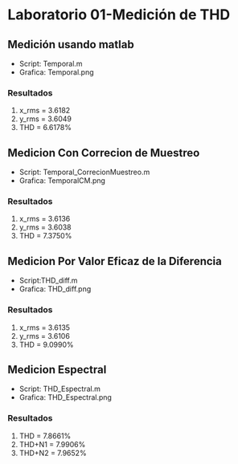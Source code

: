 # Laboratorio 01-Medición de THD
## Medición usando matlab
- Script: Temporal.m
- Grafica: Temporal.png
### Resultados
1. x_rms = 3.6182
2. y_rms = 3.6049
3. THD = 6.6178%
## Medicion Con Correcion de Muestreo
- Script: Temporal_CorrecionMuestreo.m
- Grafica: TemporalCM.png
### Resultados
1. x_rms = 3.6136
2. y_rms = 3.6038
3. THD = 7.3750%
## Medicion Por Valor Eficaz de la Diferencia
- Script:THD_diff.m
- Grafica: THD_diff.png
### Resultados
1. x_rms = 3.6135
2. y_rms = 3.6106
3. THD = 9.0990%
## Medicion Espectral
- Script: THD_Espectral.m
- Grafica: THD_Espectral.png
### Resultados
1. THD = 7.8661%
2. THD+N1 = 7.9906%
3. THD+N2 = 7.9652%